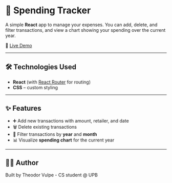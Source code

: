 # 💸 Spending Tracker

A simple **React** app to manage your expenses. You can add, delete, and filter transactions, and view a chart showing your spending over the current year.

🔗 [Live Demo](https://spending-tracker-green.vercel.app/)

---

## 🛠️ Technologies Used

- **React** (with [React Router](https://reactrouter.com/) for routing)
- **CSS** – custom styling

---

## ✨ Features

- ➕ Add new transactions with amount, retailer, and date
- 🗑️ Delete existing transactions
- 📅 Filter transactions by **year** and **month**
- 📊 Visualize **spending chart** for the current year

---

## 🧑‍💻 Author

Built by Theodor Vulpe - CS student @ UPB